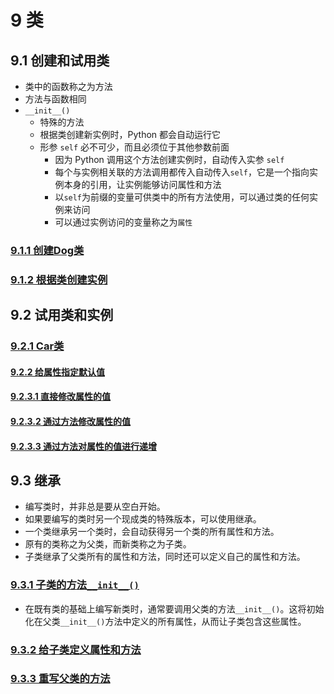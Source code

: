 # 9 类

## 9.1 创建和试用类

- 类中的函数称之为方法
- 方法与函数相同
- `__init__()`
    - 特殊的方法
    - 根据类创建新实例时，Python 都会自动运行它
    - 形参 `self` 必不可少，而且必须位于其他参数前面
        - 因为 Python 调用这个方法创建实例时，自动传入实参 `self`
        - 每个与实例相关联的方法调用都传入自动传入`self`，它是一个指向实例本身的引用，让实例能够访问属性和方法
        - 以`self`为前缀的变量可供类中的所有方法使用，可以通过类的任何实例来访问
        - 可以通过实例访问的变量称之为`属性`

### [9.1.1 创建Dog类](./dog.py)

### [9.1.2 根据类创建实例](./dog_import.py)

## 9.2 试用类和实例

### [9.2.1 Car类](./car_import.py)

#### [9.2.2 给属性指定默认值](./car_default_value_import.py)

#### [9.2.3.1 直接修改属性的值](./car_default_value_import.py)

#### [9.2.3.2 通过方法修改属性的值](./car_default_value_import.py)

#### [9.2.3.3 通过方法对属性的值进行递增](./car_default_value_import.py)

## 9.3 继承

- 编写类时，并非总是要从空白开始。
- 如果要编写的类时另一个现成类的特殊版本，可以使用继承。
- 一个类继承另一个类时，会自动获得另一个类的所有属性和方法。
- 原有的类称之为父类，而新类称之为子类。
- 子类继承了父类所有的属性和方法，同时还可以定义自己的属性和方法。

### [9.3.1 子类的方法`__init__()`](./electric_car.py)

- 在既有类的基础上编写新类时，通常要调用父类的方法`__init__()`。这将初始化在父类`__init__()`方法中定义的所有属性，从而让子类包含这些属性。

### [9.3.2 给子类定义属性和方法](./electric_car_attribute.py)

### [9.3.3 重写父类的方法](./electric_car_attribute.py)
